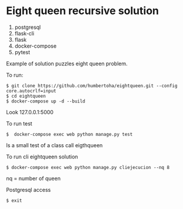 # Eight queen recursive solution

1. postgresql
2. flask-cli
3. flask
4. docker-compose
5. pytest

Example of solution puzzles eight queen problem. 



To run:

```
$ git clone https://github.com/humbertoha/eightqueen.git --config core.autocrlf=input
$ cd eightqueen
$ docker-compose up -d --build

```

Look 127.0.0.1:5000

To run test

```
$  docker-compose exec web python manage.py test
```

Is a small test of a class call eigthqueen

To run cli eightqueen solution 

```
$ docker-compose exec web python manage.py cliejecucion --nq 8
```

nq = number of queen 

Postgresql access

```
$ exit

```

